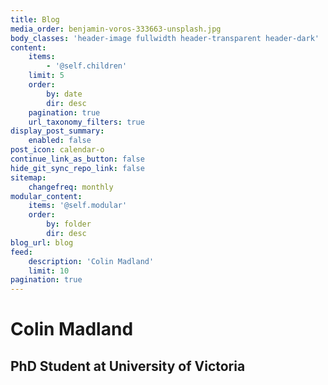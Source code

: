 ```yaml
---
title: Blog
media_order: benjamin-voros-333663-unsplash.jpg
body_classes: 'header-image fullwidth header-transparent header-dark'
content:
    items:
        - '@self.children'
    limit: 5
    order:
        by: date
        dir: desc
    pagination: true
    url_taxonomy_filters: true
display_post_summary:
    enabled: false
post_icon: calendar-o
continue_link_as_button: false
hide_git_sync_repo_link: false
sitemap:
    changefreq: monthly
modular_content:
    items: '@self.modular'
    order:
        by: folder
        dir: desc
blog_url: blog
feed:
    description: 'Colin Madland'
    limit: 10
pagination: true
---
```


# Colin Madland
## PhD Student at University of Victoria
